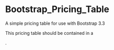 # Bootstrap_Pricing_Table
A simple pricing table for use with Bootstrap 3.3

This pricing table should be contained in a <div class="container">.
